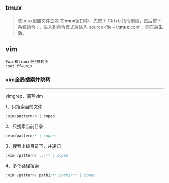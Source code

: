 ## tmux

>  使tmux配置文件生效
> 在**tmux**窗口中，先按下 Ctrl+b 指令前缀，然后按下系统指令 : ，进入到命令模式后输入 source-file ~/.**tmux**.conf ，回车后**生效**。

## vim

```
#win和linux换行符转换
:set ff=unix
```

### vim全局搜索并跳转

------

vimgrep，简写vim

1、只搜索当前文件

```c
:vim/pattern/% | copen
```

2、只搜索当前目录

```c
:vim/pattern/* | copen
```

3、搜索上级目录下，并递归

```c
:vim /pattern/ ../** | copen
```

4、多个路径搜索

```c
:vim /pattern/ path1/** path1/** | copen
```
